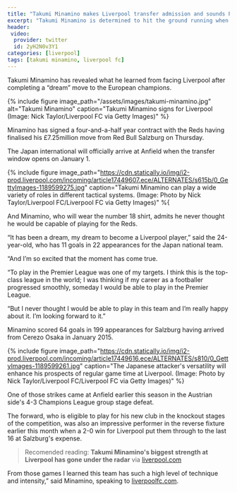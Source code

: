 ```yaml
---
title: "Takumi Minamino makes Liverpool transfer admission and sounds Premier League and Champions League vow"
excerpt: "Takumi Minamino is determined to hit the ground running when he officially becomes a Liverpool player on January 1, as he aims to bring his trophy-winning habit with him from Red Bull Salzburg."
header:
 video:
  provider: twitter
  id: 2yH2N0v3Y1 
categories: [liverpool]
tags: [takumi minamino, liverpool fc]
---
```

Takumi Minamino has revealed what he learned from facing Liverpool after completing a “dream” move to the European champions.

{% include figure image_path="/assets/images/takumi-minamino.jpg" alt="Takumi Minamino" caption="Takumi Minamino signs for Liverpool (Image: Nick Taylor/Liverpool FC via Getty Images)" %}

Minamino has signed a four-and-a-half year contract with the Reds having finalised his £7.25million move from Red Bull Salzburg on Thursday.

The Japan international will officially arrive at Anfield when the transfer window opens on January 1.

{% include figure image_path="https://cdn.statically.io/img/i2-prod.liverpool.com/incoming/article17449607.ece/ALTERNATES/s615b/0_GettyImages-1189599275.jpg" caption="Takumi Minamino can play a wide variety of roles in different tactical systems. (Image: Photo by Nick Taylor/Liverpool FC/Liverpool FC via Getty Images)" %{

And Minamino, who will wear the number 18 shirt, admits he never thought he would be capable of playing for the Reds.

“It has been a dream, my dream to become a Liverpool player,” said the 24-year-old, who has 11 goals in 22 appearances for the Japan national team.

“And I’m so excited that the moment has come true.

“To play in the Premier League was one of my targets. I think this is the top-class league in the world; I was thinking if my career as a footballer progressed smoothly, someday I would be able to play in the Premier League.

“But I never thought I would be able to play in this team and I’m really happy about it. I’m looking forward to it.”

Minamino scored 64 goals in 199 appearances for Salzburg having arrived from Cerezo Osaka in January 2015.

{% include figure image_path="https://cdn.statically.io/img/i2-prod.liverpool.com/incoming/article17449616.ece/ALTERNATES/s810/0_GettyImages-1189599261.jpg" caption="The Japanese attacker's versatility will enhance his prospects of regular game time at Liverpool. (Image: Photo by Nick Taylor/Liverpool FC/Liverpool FC via Getty Images)" %}

One of those strikes came at Anfield earlier this season in the Austrian side's 4-3 Champions League group stage defeat.

The forward, who is eligible to play for his new club in the knockout stages of the competition, was also an impressive performer in the reverse fixture earlier this month when a 2-0 win for Liverpool put them through to the last 16 at Salzburg's expense.

> Recomended reading: **Takumi Minamino's biggest strength at Liverpool has gone under the radar** via [liverpool.com](https://www.liverpool.com/liverpool-fc-news/transfer-news/takumi-minamino-liverpool-position-klopp-17449487)

From those games I learned this team has such a high level of technique and intensity,” said Minamino, speaking to [liverpoolfc.com](https://www.liverpoolfc.com/news/first-team/379061-takumi-minamino-first-liverpool-interview).
